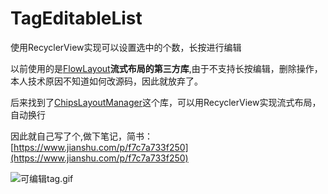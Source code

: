 # TagEditableList
使用RecyclerView实现可以设置选中的个数，长按进行编辑

以前使用的是[FlowLayout](https://github.com/hongyangAndroid/FlowLayout)**流式布局的第三方库**,由于不支持长按编辑，删除操作，本人技术原因不知道如何改源码，因此就放弃了。

后来找到了[ChipsLayoutManager](https://github.com/BelooS/ChipsLayoutManager)这个库，可以用RecyclerView实现流式布局，自动换行

因此就自己写了个,做下笔记，简书：[https://www.jianshu.com/p/f7c7a733f250](https://www.jianshu.com/p/f7c7a733f250)

![可编辑tag.gif](https://upload-images.jianshu.io/upload_images/20878860-ee0cd942d383cb8a.gif?imageMogr2/auto-orient/strip)
